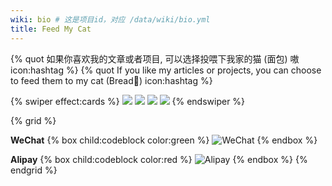 ```yaml
---
wiki: bio # 这是项目id，对应 /data/wiki/bio.yml
title: Feed My Cat
---
```


{% quot 如果你喜欢我的文章或者项目, 可以选择投喂下我家的猫 (面包) 嗷 icon:hashtag %}
{% quot If you like my articles or projects, you can choose to feed them to my cat (Bread🍞) icon:hashtag %}

{% swiper effect:cards %}
![](https://ospy.shan333.cn/cat/IMG_3156.HEIC.jpg)
![](https://ospy.shan333.cn/cat/IMG_3758.HEIC.jpg)
![](https://ospy.shan333.cn/cat/IMG_3780.HEIC.jpg)
![](https://ospy.shan333.cn/cat/IMG_3786.HEIC.jpg)
{% endswiper %}


{% grid %}
<!-- cell -->
**WeChat**
{% box child:codeblock color:green %}
![WeChat](https://gallery.shansan.top/file/3d141912f6a4eb2d7c0ab.jpg)
{% endbox %}
<!-- cell -->
**Alipay**
{% box child:codeblock color:red %}
![Alipay](https://gallery.shansan.top/file/08c3f69e9dcc5c02aa83d.jpg)
{% endbox %}
{% endgrid %}
